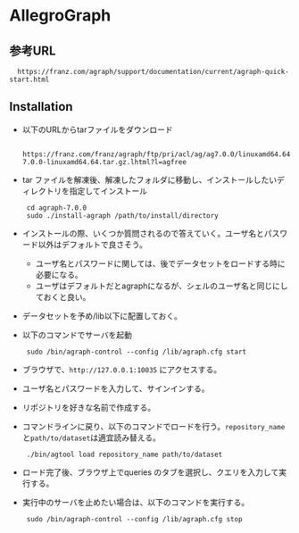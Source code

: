 # AllegroGraph

## 参考URL
      
      https://franz.com/agraph/support/documentation/current/agraph-quick-start.html
## Installation

 * 以下のURLからtarファイルをダウンロード

        https://franz.com/franz/agraph/ftp/pri/acl/ag/ag7.0.0/linuxamd64.64/agraph-7.0.0-linuxamd64.64.tar.gz.lhtml?l=agfree

 * tar ファイルを解凍後、解凍したフォルダに移動し、インストールしたいディレクトリを指定してインストール

 
        cd agraph-7.0.0
        sudo ./install-agraph /path/to/install/directory
 * インストールの際、いくつか質問されるので答えていく。ユーザ名とパスワード以外はデフォルトで良さそう。
   * ユーザ名とパスワードに関しては、後でデータセットをロードする時に必要になる。
   * ユーザはデフォルトだとagraphになるが、シェルのユーザ名と同じにしておくと良い。
 * データセットを予め/lib以下に配置しておく。
 * 以下のコマンドでサーバを起動
     
        sudo /bin/agraph-control --config /lib/agraph.cfg start
 * ブラウザで、`http://127.0.0.1:10035` にアクセスする。
 * ユーザ名とパスワードを入力して、サインインする。
 * リポジトリを好きな名前で作成する。
 * コマンドラインに戻り、以下のコマンドでロードを行う。`repository_name`と`path/to/dataset`は適宜読み替える。
        
        ./bin/agtool load repository_name path/to/dataset
 * ロード完了後、ブラウザ上でqueries のタブを選択し、クエリを入力して実行する。
 * 実行中のサーバを止めたい場合は、以下のコマンドを実行する。
         
        sudo /bin/agraph-control --config /lib/agraph.cfg stop
